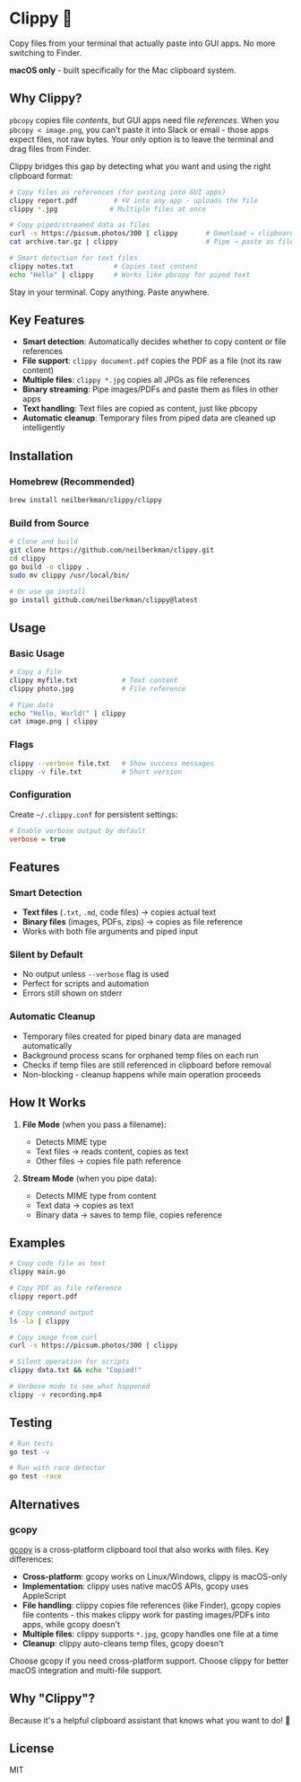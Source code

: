 # Clippy 📎

Copy files from your terminal that actually paste into GUI apps. No more switching to Finder.

**macOS only** - built specifically for the Mac clipboard system.

## Why Clippy?

`pbcopy` copies file _contents_, but GUI apps need file _references_. When you `pbcopy < image.png`, you can't paste it into Slack or email - those apps expect files, not raw bytes. Your only option is to leave the terminal and drag files from Finder.

Clippy bridges this gap by detecting what you want and using the right clipboard format:

```bash
# Copy files as references (for pasting into GUI apps)
clippy report.pdf         # ⌘V into any app - uploads the file
clippy *.jpg             # Multiple files at once

# Copy piped/streamed data as files
curl -s https://picsum.photos/300 | clippy       # Download → clipboard as file
cat archive.tar.gz | clippy                      # Pipe → paste as file

# Smart detection for text files
clippy notes.txt          # Copies text content
echo "Hello" | clippy     # Works like pbcopy for piped text
```

Stay in your terminal. Copy anything. Paste anywhere.

## Key Features

- **Smart detection**: Automatically decides whether to copy content or file references
- **File support**: `clippy document.pdf` copies the PDF as a file (not its raw content)
- **Multiple files**: `clippy *.jpg` copies all JPGs as file references
- **Binary streaming**: Pipe images/PDFs and paste them as files in other apps
- **Text handling**: Text files are copied as content, just like pbcopy
- **Automatic cleanup**: Temporary files from piped data are cleaned up intelligently

## Installation

### Homebrew (Recommended)

```bash
brew install neilberkman/clippy/clippy
```

### Build from Source

```bash
# Clone and build
git clone https://github.com/neilberkman/clippy.git
cd clippy
go build -o clippy .
sudo mv clippy /usr/local/bin/

# Or use go install
go install github.com/neilberkman/clippy@latest
```

## Usage

### Basic Usage

```bash
# Copy a file
clippy myfile.txt           # Text content
clippy photo.jpg            # File reference

# Pipe data
echo "Hello, World!" | clippy
cat image.png | clippy
```

### Flags

```bash
clippy --verbose file.txt   # Show success messages
clippy -v file.txt          # Short version
```

### Configuration

Create `~/.clippy.conf` for persistent settings:

```ini
# Enable verbose output by default
verbose = true

```

## Features

### Smart Detection

- **Text files** (`.txt`, `.md`, code files) → copies actual text
- **Binary files** (images, PDFs, zips) → copies as file reference
- Works with both file arguments and piped input

### Silent by Default

- No output unless `--verbose` flag is used
- Perfect for scripts and automation
- Errors still shown on stderr

### Automatic Cleanup

- Temporary files created for piped binary data are managed automatically
- Background process scans for orphaned temp files on each run
- Checks if temp files are still referenced in clipboard before removal
- Non-blocking - cleanup happens while main operation proceeds

## How It Works

1. **File Mode** (when you pass a filename):
   - Detects MIME type
   - Text files → reads content, copies as text
   - Other files → copies file path reference

2. **Stream Mode** (when you pipe data):
   - Detects MIME type from content
   - Text data → copies as text
   - Binary data → saves to temp file, copies reference

## Examples

```bash
# Copy code file as text
clippy main.go

# Copy PDF as file reference
clippy report.pdf

# Copy command output
ls -la | clippy

# Copy image from curl
curl -s https://picsum.photos/300 | clippy

# Silent operation for scripts
clippy data.txt && echo "Copied!"

# Verbose mode to see what happened
clippy -v recording.mp4
```

## Testing

```bash
# Run tests
go test -v

# Run with race detector
go test -race
```

## Alternatives

### gcopy

[gcopy](https://github.com/TheDen/gcopy) is a cross-platform clipboard tool that also works with files. Key differences:

- **Cross-platform**: gcopy works on Linux/Windows, clippy is macOS-only
- **Implementation**: clippy uses native macOS APIs, gcopy uses AppleScript
- **File handling**: clippy copies file references (like Finder), gcopy copies file contents - this makes clippy work for pasting images/PDFs into apps, while gcopy doesn't
- **Multiple files**: clippy supports `*.jpg`, gcopy handles one file at a time
- **Cleanup**: clippy auto-cleans temp files, gcopy doesn't

Choose gcopy if you need cross-platform support. Choose clippy for better macOS integration and multi-file support.

## Why "Clippy"?

Because it's a helpful clipboard assistant that knows what you want to do! 📎

## License

MIT
